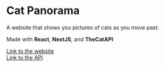 # Cat Panorama

A website that shows you pictures of cats as you move past.

Made with **React**, **NextJS**, and **TheCatAPI**

[Link to the website](https://duckduckgo.com)<br />
[Link to the API](https://thecatapi.com/)
